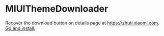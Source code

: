 # MIUIThemeDownloader

Recover the download button on details page at <https://zhuti.xiaomi.com>. [Go and install.](https://greasyfork.org/zh-CN/scripts/374648-%E5%B0%8F%E7%B1%B3%E4%B8%BB%E9%A2%98%E4%B8%8B%E8%BD%BD)

